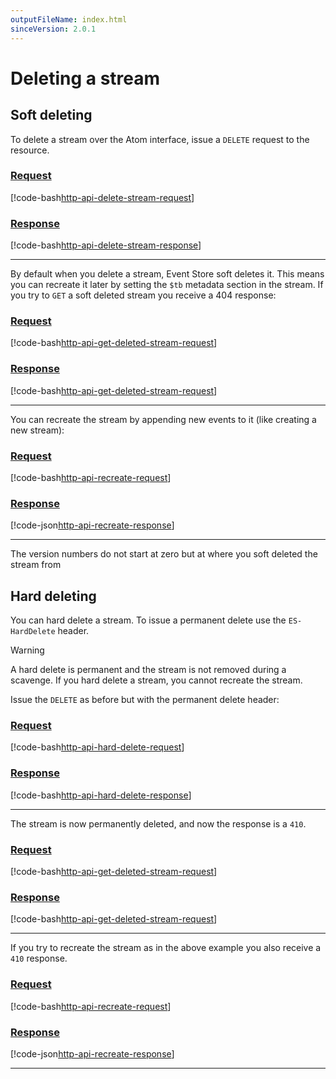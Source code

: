 ```yaml
---
outputFileName: index.html
sinceVersion: 2.0.1
---
```


# Deleting a stream

## Soft deleting

To delete a stream over the Atom interface, issue a `DELETE` request to the resource.

### [Request](#tab/tabid-17)

[!code-bash[http-api-delete-stream-request](~/code-examples/http-api/delete-stream.sh?start=1&end=1)]

### [Response](#tab/tabid-18)

[!code-bash[http-api-delete-stream-response](~/code-examples/http-api/delete-stream.sh?range=3-)]

* * *

By default when you delete a stream, Event Store soft deletes it. This means you can recreate it later by setting the `$tb` metadata section in the stream. If you try to `GET` a soft deleted stream you receive a 404 response:

### [Request](#tab/tabid-1)

[!code-bash[http-api-get-deleted-stream-request](~/code-examples/http-api/get-deleted-stream.sh?start=1&end=1)]

### [Response](#tab/tabid-2)

[!code-bash[http-api-get-deleted-stream-request](~/code-examples/http-api/get-deleted-stream.sh?range=3-)]

* * *

You can recreate the stream by appending new events to it (like creating a new stream):

### [Request](#tab/tabid-3)

[!code-bash[http-api-recreate-request](~/code-examples/http-api/write-event-append.sh?start=1&end=1)]

### [Response](#tab/tabid-4)

[!code-json[http-api-recreate-response](~/code-examples/http-api/write-event-append.sh?range=3-)]

* * *

The version numbers do not start at zero but at where you soft deleted the stream from

## Hard deleting

You can hard delete a stream. To issue a permanent delete use the `ES-HardDelete` header.

> [!WARNING]
> A hard delete is permanent and the stream is not removed during a scavenge. If you hard delete a stream, you cannot recreate the stream.

Issue the `DELETE` as before but with the permanent delete header:

### [Request](#tab/tabid-9)

[!code-bash[http-api-hard-delete-request](~/code-examples/http-api/hard-delete-stream.sh?start=1&end=1)]

### [Response](#tab/tabid-10)

[!code-bash[http-api-hard-delete-response](~/code-examples/http-api/hard-delete-stream.sh?range=3-)]

* * *

The stream is now permanently deleted, and now the response is a `410`.

### [Request](#tab/tabid-11)

[!code-bash[http-api-get-deleted-stream-request](~/code-examples/http-api/get-deleted-stream.sh?start=1&end=1)]

### [Response](#tab/tabid-12)

[!code-bash[http-api-get-deleted-stream-request](~/code-examples/http-api/get-deleted-stream.sh?range=3-)]

* * *

If you try to recreate the stream as in the above example you also receive a `410` response.

### [Request](#tab/tabid-13)

[!code-bash[http-api-recreate-request](~/code-examples/http-api/write-event-append-deleted.sh?start=1&end=1)]

### [Response](#tab/tabid-14)

[!code-json[http-api-recreate-response](~/code-examples/http-api/write-event-append-deleted.sh?range=3-)]

* * *